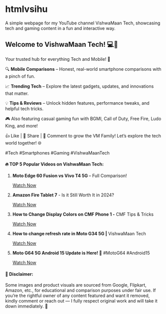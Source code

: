 # htmlvsihu
A simple webpage for my YouTube channel VishwaMaan Tech, showcasing tech and gaming content in a fun and interactive way.


<h2>Welcome to VishwaMaan Tech! 💻📱</h2>

<p>Your trusted hub for everything Tech and Mobile! 🚀</p>

<p>🔍 <strong>Mobile Comparisons</strong> – Honest, real-world smartphone comparisons with a pinch of fun.</p>
<p>📈 <strong>Trending Tech</strong> – Explore the latest gadgets, updates, and innovations that matter.</p>
<p>💡 <strong>Tips & Reviews</strong> – Unlock hidden features, performance tweaks, and helpful tech tricks.</p>

<p>🎮 Also featuring casual gaming fun with BGMI, Call of Duty, Free Fire, Ludo King, and more!</p>

<p>👍 Like | 🔁 Share | 💬 Comment to grow the VM Family! Let’s explore the tech world together! 🌐</p>

<p>#Tech #Smartphones #Gaming #VishwaMaanTech</p>

<h4>🔥 TOP 5 Popular Videos on VishwaMaan Tech:</h4>

<ol>
    <li>
        <p><strong>Moto Edge 60 Fusion vs Vivo T4 5G </strong>– Full Comparison!</p>
        <a href="https://youtube.com/shorts/MGje1sdY_H0?si=Rs3MYrVJvOvU1s6L">Watch Now</a>
    </li>
    <li>
        <p><strong>Amazon Fire Tablet 7</strong> - Is it Still Worth It in 2024?</p>
        <a href="https://youtube.com/shorts/hbsXhsrQHeo?si=HSXj1Cxcp9oXTmcO">Watch Now</a>
    </li>
    <li>
        <p><strong>How to Change Display Colors on CMF Phone 1 -</strong>  CMF Tips & Tricks</p>
        <a href="https://youtube.com/shorts/nP4aWl8iLxY?si=FglqYVyi-lfWHedz">Watch Now</a> 
    </li>
    <li>
        <p><strong>How to change refresh rate in Moto G34 5G |</strong> VishwaMaan Tech</p>
        <a href="https://youtube.com/shorts/zRXatAGGg1s?si=GYKDn1fPZ3KsF1Vd">Watch Now</a>
    </li>
    <li>
        <p><strong>Moto G64 5G Android 15 Update is Here! 📲</strong>  #MotoG64 #Android15</p>
        <a href="https://youtube.com/shorts/qnV5zBg1s8c?si=CXubxjX4-K2sXCfV">Watch Now</a>
    </li>
</ol>

<h4>📌 Disclaimer:</h4>
<p>
Some images and product visuals are sourced from Google, Flipkart, Amazon, etc., for educational and comparison purposes under fair use.  
If you’re the rightful owner of any content featured and want it removed, kindly comment or reach out — I fully respect original work and will take it down immediately. 🙏
</p>
